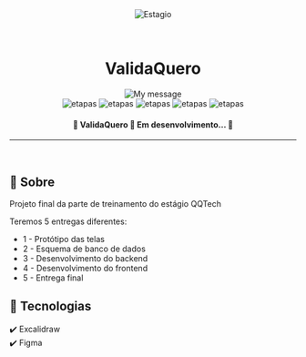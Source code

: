 <div align="center" id="top"> 
  <img src="https://firebasestorage.googleapis.com/v0/b/vxfontes.appspot.com/o/pics%20projects%2Fvalidaquero%2FvalidaQuero.png?alt=media&token=a22a195b-e266-4eb5-b30c-5db30954c5a3" alt="Estagio" />

  &#xa0;
</div>

<h1 align="center">ValidaQuero</h1>

<p align="center">
  <img alt="My message" src="https://img.shields.io/badge/Fase_2-ValidaQuero-8A2BE2">
<br>
  <img alt="etapas" src="https://img.shields.io/badge/protótipo-concluido-green">
  <img alt="etapas" src="https://img.shields.io/badge/MER-em_progresso-blue">
  <img alt="etapas" src="https://img.shields.io/badge/backend-iniciado-orange">
  <img alt="etapas" src="https://img.shields.io/badge/frontend-iniciado-orange">
  <img alt="etapas" src="https://img.shields.io/badge/entrega_final-não_iniciado-red">
</p>

<!-- Status -->

<h4 align="center"> 
	🚧  ValidaQuero 🚀 Em desenvolvimento...  🚧
</h4> 

<hr>

<br>

## :dart: Sobre ##

Projeto final da parte de treinamento do estágio QQTech

Teremos 5 entregas diferentes:
- 1 - Protótipo das telas
- 2 - Esquema de banco de dados
- 3 - Desenvolvimento do backend
- 4 - Desenvolvimento do frontend
- 5 - Entrega final

## :rocket: Tecnologias ##

:heavy_check_mark: Excalidraw\
:heavy_check_mark: Figma


